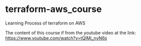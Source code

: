# terraform-aws_course
Learning Process of terraform on AWS

The content of this course if from the youtube video at the link:
    https://www.youtube.com/watch?v=tQlMj_nyN6s